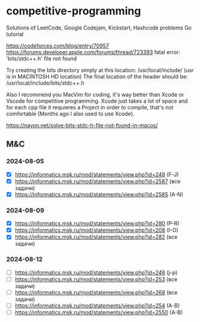 # competitive-programming
Solutions of LeetCode, Google Codejam, Kickstart, Hashcode problems
Go tutorial

https://codeforces.com/blog/entry/70957
https://forums.developer.apple.com/forums/thread/723393
fatal error: 'bits/stdc++.h' file not found

Try creating the bits directory simply at this location:
/usr/local/include/
(usr is in MACINTOSH HD location)
The final location of the header should be: /usr/local/include/bits/stdc++.h

Also I recommend you MacVim for coding, it's way better than Xcode or Vscode for competitive programming. Xcode just takes a lot of space and for each cpp file it requieres a Project in order to compile, that's not comfortable (Months ago I also used to use Xcode).

https://nayon.net/solve-bits-stdc-h-file-not-found-in-macos/

## M&C

### 2024-08-05

- [x] https://informatics.msk.ru/mod/statements/view.php?id=249 (F-J)
- [x] https://informatics.msk.ru/mod/statements/view.php?id=2587 (все задачи)
- [x] https://informatics.msk.ru/mod/statements/view.php?id=2585 (A-N)

### 2024-08-09

- [x] https://informatics.msk.ru/mod/statements/view.php?id=280 (P-R)
- [x] https://informatics.msk.ru/mod/statements/view.php?id=208 (I-O)
- [x] https://informatics.msk.ru/mod/statements/view.php?id=282 (все задачи)

### 2024-08-12

- [ ] https://informatics.msk.ru/mod/statements/view.php?id=248 (j-p)
- [ ] https://informatics.msk.ru/mod/statements/view.php?id=253 (все задачи)
- [ ] https://informatics.msk.ru/mod/statements/view.php?id=268 (все задачи)
- [ ] https://informatics.msk.ru/mod/statements/view.php?id=254 (A-B)
- [ ] https://informatics.msk.ru/mod/statements/view.php?id=2550 (A-B)
